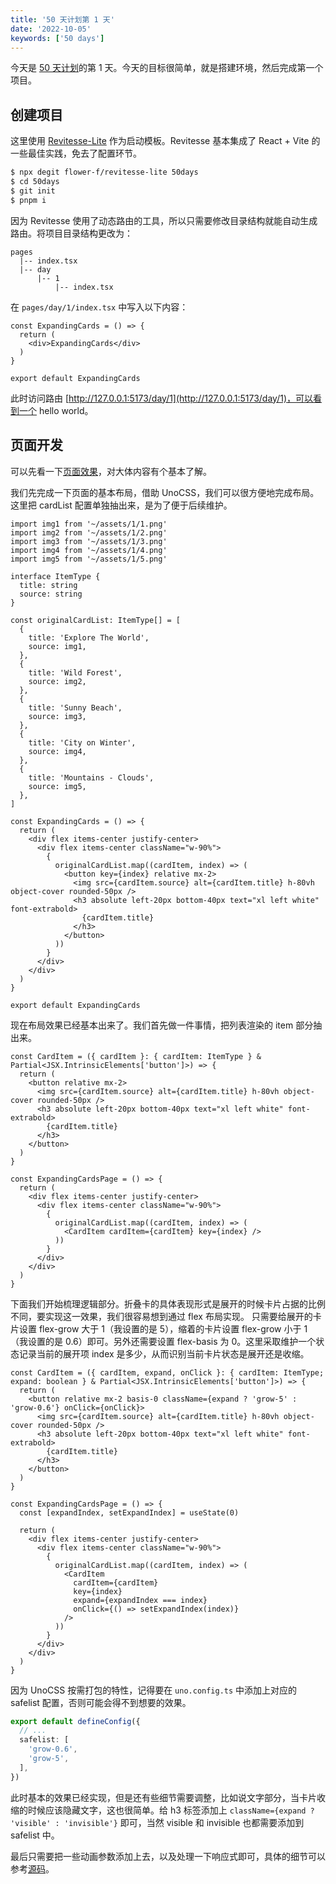 ```yaml
---
title: '50 天计划第 1 天'
date: '2022-10-05'
keywords: ['50 days']
---
```


今天是 [50 天计划](https://momohanbao.com/notes/50-days-plan)的第 1 天。今天的目标很简单，就是搭建环境，然后完成第一个项目。

## 创建项目

这里使用 [Revitesse-Lite](https://github.com/Flower-F/revitesse-lite) 作为启动模板。Revitesse 基本集成了 React + Vite 的一些最佳实践，免去了配置环节。

```bash
$ npx degit flower-f/revitesse-lite 50days
$ cd 50days
$ git init
$ pnpm i
```

因为 Revitesse 使用了动态路由的工具，所以只需要修改目录结构就能自动生成路由。将项目目录结构更改为：

```plain
pages
  |-- index.tsx
  |-- day
      |-- 1
          |-- index.tsx
```

在 `pages/day/1/index.tsx` 中写入以下内容：

```tsx
const ExpandingCards = () => {
  return (
    <div>ExpandingCards</div>
  )
}

export default ExpandingCards
```

此时访问路由 [http://127.0.0.1:5173/day/1](http://127.0.0.1:5173/day/1)，可以看到一个 hello world。

## 页面开发

可以先看一下[页面效果](https://50projects50days-react.netlify.app/day/1)，对大体内容有个基本了解。

我们先完成一下页面的基本布局，借助 UnoCSS，我们可以很方便地完成布局。这里把 cardList 配置单独抽出来，是为了便于后续维护。

```tsx
import img1 from '~/assets/1/1.png'
import img2 from '~/assets/1/2.png'
import img3 from '~/assets/1/3.png'
import img4 from '~/assets/1/4.png'
import img5 from '~/assets/1/5.png'

interface ItemType {
  title: string
  source: string
}

const originalCardList: ItemType[] = [
  {
    title: 'Explore The World',
    source: img1,
  },
  {
    title: 'Wild Forest',
    source: img2,
  },
  {
    title: 'Sunny Beach',
    source: img3,
  },
  {
    title: 'City on Winter',
    source: img4,
  },
  {
    title: 'Mountains - Clouds',
    source: img5,
  },
]

const ExpandingCards = () => {
  return (
    <div flex items-center justify-center>
      <div flex items-center className="w-90%">
        {
          originalCardList.map((cardItem, index) => (
            <button key={index} relative mx-2>
              <img src={cardItem.source} alt={cardItem.title} h-80vh object-cover rounded-50px />
              <h3 absolute left-20px bottom-40px text="xl left white" font-extrabold>
                {cardItem.title}
              </h3>
            </button>
          ))
        }
      </div>
    </div>
  )
}

export default ExpandingCards
```

现在布局效果已经基本出来了。我们首先做一件事情，把列表渲染的 item 部分抽出来。

```tsx
const CardItem = ({ cardItem }: { cardItem: ItemType } & Partial<JSX.IntrinsicElements['button']>) => {
  return (
    <button relative mx-2>
      <img src={cardItem.source} alt={cardItem.title} h-80vh object-cover rounded-50px />
      <h3 absolute left-20px bottom-40px text="xl left white" font-extrabold>
        {cardItem.title}
      </h3>
    </button>
  )
}

const ExpandingCardsPage = () => {
  return (
    <div flex items-center justify-center>
      <div flex items-center className="w-90%">
        {
          originalCardList.map((cardItem, index) => (
            <CardItem cardItem={cardItem} key={index} />
          ))
        }
      </div>
    </div>
  )
}
```

下面我们开始梳理逻辑部分。折叠卡的具体表现形式是展开的时候卡片占据的比例不同，要实现这一效果，我们很容易想到通过 flex 布局实现。
只需要给展开的卡片设置 flex-grow 大于 1（我设置的是 5），缩着的卡片设置 flex-grow 小于 1 （我设置的是 0.6）即可。另外还需要设置 flex-basis 为 0。这里采取维护一个状态记录当前的展开项 index 是多少，从而识别当前卡片状态是展开还是收缩。

```tsx
const CardItem = ({ cardItem, expand, onClick }: { cardItem: ItemType; expand: boolean } & Partial<JSX.IntrinsicElements['button']>) => {
  return (
    <button relative mx-2 basis-0 className={expand ? 'grow-5' : 'grow-0.6'} onClick={onClick}>
      <img src={cardItem.source} alt={cardItem.title} h-80vh object-cover rounded-50px />
      <h3 absolute left-20px bottom-40px text="xl left white" font-extrabold>
        {cardItem.title}
      </h3>
    </button>
  )
}

const ExpandingCardsPage = () => {
  const [expandIndex, setExpandIndex] = useState(0)

  return (
    <div flex items-center justify-center>
      <div flex items-center className="w-90%">
        {
          originalCardList.map((cardItem, index) => (
            <CardItem
              cardItem={cardItem}
              key={index}
              expand={expandIndex === index}
              onClick={() => setExpandIndex(index)}
            />
          ))
        }
      </div>
    </div>
  )
}
```

因为 UnoCSS 按需打包的特性，记得要在 `uno.config.ts` 中添加上对应的 safelist 配置，否则可能会得不到想要的效果。

```ts
export default defineConfig({
  // ...
  safelist: [
    'grow-0.6',
    'grow-5',
  ],
})
```

此时基本的效果已经实现，但是还有些细节需要调整，比如说文字部分，当卡片收缩的时候应该隐藏文字，这也很简单。给 h3 标签添加上 
`className={expand ? 'visible' : 'invisible'}` 即可，当然 visible 和 invisible 也都需要添加到 safelist 中。

最后只需要把一些动画参数添加上去，以及处理一下响应式即可，具体的细节可以参考[源码](https://github.com/Flower-F/50projects50days/blob/main/src/pages/day/1/index.tsx)。
